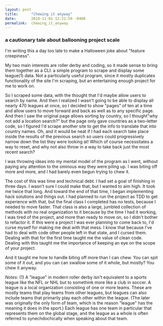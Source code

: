 ```yaml
---
layout: post
title:      "Chewing it anyway"
date:       2018-11-01 12:21:59 -0400
permalink:  chewing_it_anyway
---
```


### a cautionary tale about ballooning project scale

I'm writing this a day too late to make a Halloween joke about "feature creepiness".

My two main interests are roller derby and coding, so it made sense to bring them together as a CLI: a simple program to scrape and display some league(1) data. Not a particularly useful program, since it mostly duplicates functionality of the site I'm scraping, but an entertaining enough project for me to work on.

So I scraped some data, with the thought that I'd maybe allow users to search by name. And then I realized I wasn't going to be able to display all nearly 470 leagues at once, so I decided to show "pages" of ten at a time and allow users to move forward and back as well as to any specific page. And then I saw the original page allows sorting by country, so I thought"why not add a location search?" but the page only gave countries as a two-letter code, so I figured I'd scrape another site to get the info to translate that into country names. Oh, and it would be neat if I had each search take place inside the results of the previous search so users could progressively narrow down the list they were looking at! Which of course necessitates a way to reset, and why not also throw in a way to take back just the most recent search?

I was throwing ideas into my mental model of the program as I went, without paying any attention to the ominous way they were piling up. I was biting off more and more, and I had barely even begun trying to chew it.

The cost of this was time and technical debt. I had set a goal of finishing in three days. I wasn't sure I could make that, but I wanted to aim high. It took me twice that long. And toward the end of that time, I began implementing hack solutions and things out. I had planned to run the project as TDD to get experience with that, but the final class I completed has no tests, because I needed to move faster. That class is also a large, jumbled collection of methods with no real organization to it because by the time I had it working, I was tired of the project, and more than ready to move on, so I didn't bother to refactor it. If this were a project I was ever planning to come back to, I'd curse myself for making me deal with that mess. I know that because I've had to deal with code other people left in that state, and I cursed them. Dealing with that for the first time taught me the value of clean code. Dealing with this taught me the importance of keeping an eye on the scope of your project.

And it taught me how to handle biting off more than I can chew. You can spit some of it out, and you can can swallow some of it whole, but mostly? You chew it anyway.

*Notes:*
(1) A "league" in modern roller derby isn't equivalent to a sports league like the NFL or NHL but to somethink more like a club in soccer. A league is a local organization consisting of one or more teams. These are mostly teams that play teams from other leagues, but leagues can also include teams that primarily play each other within the league. (The later was originally the only form of team, which is the reason "league" has the meaning it does in the sport.) Each league has one team in particular that represents them on the global stage, and the league as a whole is often referred to synechdochically when speaking about that team.
